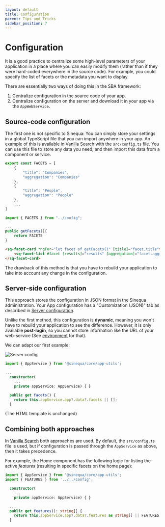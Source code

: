 ```yaml
---
layout: default
title: Configuration
parent: Tips and Tricks
sidebar_position: 7
---
```


# Configuration

It is a good practice to centralize some high-level parameters of your application in a place where you can easily modify them (rather than if they were hard-coded everywhere in the source code). For example, you could specify the list of facets or the metadata you want to display.

There are essentially two ways of doing this in the SBA framework:

1. Centralize configuration in the source code of your app.
2. Centralize configuration on the server and download it in your app via the `AppWebService`.

## Source-code configuration

The first one is not specific to Sinequa: You can simply store your settings in a global TypeScript file that you can import anywhere in your app. An example of this is available in [Vanilla Search](/apps/2-vanilla-search.md) with the `src/config.ts` file. You can use this file to store any data you need, and then import this data from a component or service.


```ts title="config.ts"
export const FACETS = [
    {
        "title": "Companies",
        "aggregation": "Companies"
    },
    {
        "title": "People",
        "aggregation": "People"
    },
    ...
]
```

```ts title="app.component.ts"
import { FACETS } from "../config";

...
public getFacets(){
    return FACETS
}
```

```html title="app.component.html"
<sq-facet-card *ngFor="let facet of getFacets()" [title]="facet.title">
    <sq-facet-list #facet [results]="results" [aggregation]="facet.aggregation"></sq-facet-list>
</sq-facet-card>
```

The drawback of this method is that you have to rebuild your application to take into account any change in the configuration.

## Server-side configuration

This approach stores the configuration in JSON format in the Sinequa administration. Your App configuration has a "Customization (JSON)" tab as described in [Server configuration](/guides/2-server-config.md#apps).

Unlike the first method, this configuration is **dynamic**, meaning you won't have to rebuild your application to see the difference. However, it is only available **post-login**, so you cannot store information like the URL of your web-service (See [environment](environment.md) for that).

We can adapt our first example:

![Server config](/assets/tipstricks/config.png)

```ts title="app.component.ts"
import { AppService } from '@sinequa/core/app-utils';

...
  constructor(
    ...
    private appService: AppService) { }

  public get facets() {
    return this.appService.app?.data?.facets || [];
  }
```

(The HTML template is unchanged)

## Combining both approaches

In [Vanilla Search](/apps/2-vanilla-search.md) both approaches are used. By default, the `src/config.ts` file is used, but if configuration is passed through the `AppService` as above, then it takes precedence.

For example, the Home component has the following logic for listing the active *features* (resulting in specific facets on the home page):

```ts title="home.component.ts"
import { AppService } from '@sinequa/core/app-utils';
import { FEATURES } from '../../config';

  constructor(
    ...
    private appService: AppService) { }

  ...
  public get features(): string[] {
    return this.appService.app?.data?.features as string[] || FEATURES;
  }
```
